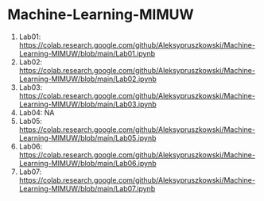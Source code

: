# Machine-Learning-MIMUW
1. Lab01: https://colab.research.google.com/github/Aleksypruszkowski/Machine-Learning-MIMUW/blob/main/Lab01.ipynb 
2. Lab02: https://colab.research.google.com/github/Aleksypruszkowski/Machine-Learning-MIMUW/blob/main/Lab02.ipynb
3. Lab03: https://colab.research.google.com/github/Aleksypruszkowski/Machine-Learning-MIMUW/blob/main/Lab03.ipynb
4. Lab04: NA
5. Lab05: https://colab.research.google.com/github/Aleksypruszkowski/Machine-Learning-MIMUW/blob/main/Lab05.ipynb
6. Lab06: https://colab.research.google.com/github/Aleksypruszkowski/Machine-Learning-MIMUW/blob/main/Lab06.ipynb
7. Lab07: https://colab.research.google.com/github/Aleksypruszkowski/Machine-Learning-MIMUW/blob/main/Lab07.ipynb
